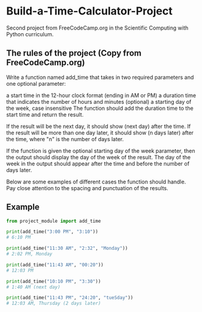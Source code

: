 # Build-a-Time-Calculator-Project

Second project from  FreeCodeCamp.org in the Scientific Computing with Python curriculum.

## The rules of the project (Copy from FreeCodeCamp.org)

Write a function named add_time that takes in two required parameters and one optional parameter:

a start time in the 12-hour clock format (ending in AM or PM)
a duration time that indicates the number of hours and minutes
(optional) a starting day of the week, case insensitive
The function should add the duration time to the start time and return the result.

If the result will be the next day, it should show (next day) after the time. If the result will be more than one day later, it should show (n days later) after the time, where "n" is the number of days later.

If the function is given the optional starting day of the week parameter, then the output should display the day of the week of the result. The day of the week in the output should appear after the time and before the number of days later.

Below are some examples of different cases the function should handle. Pay close attention to the spacing and punctuation of the results.

## Example

```python
from project_module import add_time

print(add_time("3:00 PM", "3:10"))
# 6:10 PM

print(add_time("11:30 AM", "2:32", "Monday"))
# 2:02 PM, Monday

print(add_time("11:43 AM", "00:20"))
# 12:03 PM

print(add_time("10:10 PM", "3:30"))
# 1:40 AM (next day)

print(add_time("11:43 PM", "24:20", "tueSday"))
# 12:03 AM, Thursday (2 days later)
